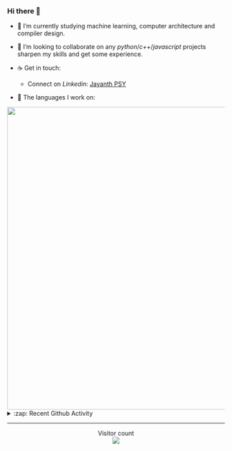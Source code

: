 ### Hi there 👋

- 🌱 I’m currently studying machine learning, computer architecture and compiler design.

- 👯 I’m looking to collaborate on any *python*/*c++*/*javascript* projects sharpen my skills and get some experience.

- ☕ Get in touch:
  +  Connect on *Linkedin*: [Jayanth PSY](https://www.linkedin.com/in/jayanth-p-b3924812a/)

<!--- ⚡ Fun fact: *Python* is older than *C++* and *Java*. -->

- :memo: The languages I work on: 

<img src="https://wakatime.com/share/@j_tesla/bdf4246a-6e44-4441-87e6-ea13fc96a824.png" width="700"/>

<details>
  <summary>:zap: Recent Github Activity</summary>
  
<!--START_SECTION:activity-->
1. 🎉 Merged PR [#47](https://github.com/j-tesla/blog-list/pull/47) in [j-tesla/blog-list](https://github.com/j-tesla/blog-list)
2. 🎉 Merged PR [#56](https://github.com/j-tesla/blog-list-frontend/pull/56) in [j-tesla/blog-list-frontend](https://github.com/j-tesla/blog-list-frontend)
3. 🎉 Merged PR [#57](https://github.com/j-tesla/blog-list-frontend/pull/57) in [j-tesla/blog-list-frontend](https://github.com/j-tesla/blog-list-frontend)
4. 🎉 Merged PR [#55](https://github.com/j-tesla/blog-list-frontend/pull/55) in [j-tesla/blog-list-frontend](https://github.com/j-tesla/blog-list-frontend)
5. 🎉 Merged PR [#12](https://github.com/j-tesla/online-judges/pull/12) in [j-tesla/online-judges](https://github.com/j-tesla/online-judges)
<!--END_SECTION:activity-->

</details>

-----

<p align="center"> 
  Visitor count<br>
  <img src="https://profile-counter.glitch.me/j-tesla/count.svg" />
</p>












<!--
**j-tesla/j-tesla** is a ✨ _special_ ✨ repository because its `README.md` (this file) appears on your GitHub profile.

Here are some ideas to get you started:

- 🔭 I’m currently working on ...
- 🌱 I’m currently learning ...
- 👯 I’m looking to collaborate on ...
- 🤔 I’m looking for help with ...
- 💬 Ask me about ...
- 📫 How to reach me: ...
- 😄 Pronouns: ...
- ⚡ Fun fact: ...
-->

